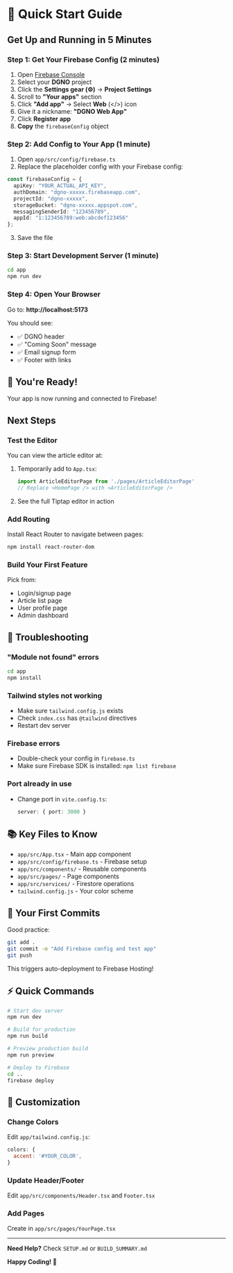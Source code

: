 # 🚀 Quick Start Guide

## Get Up and Running in 5 Minutes

### Step 1: Get Your Firebase Config (2 minutes)

1. Open [Firebase Console](https://console.firebase.google.com/)
2. Select your **DGNO** project
3. Click the **Settings gear (⚙️)** → **Project Settings**
4. Scroll to **"Your apps"** section
5. Click **"Add app"** → Select **Web** (</>) icon
6. Give it a nickname: **"DGNO Web App"**
7. Click **Register app**
8. **Copy** the `firebaseConfig` object

### Step 2: Add Config to Your App (1 minute)

1. Open `app/src/config/firebase.ts`
2. Replace the placeholder config with your Firebase config:

```typescript
const firebaseConfig = {
  apiKey: "YOUR_ACTUAL_API_KEY",
  authDomain: "dgno-xxxxx.firebaseapp.com",
  projectId: "dgno-xxxxx",
  storageBucket: "dgno-xxxxx.appspot.com",
  messagingSenderId: "123456789",
  appId: "1:123456789:web:abcdef123456"
};
```

3. Save the file

### Step 3: Start Development Server (1 minute)

```bash
cd app
npm run dev
```

### Step 4: Open Your Browser

Go to: **http://localhost:5173**

You should see:
- ✅ DGNO header
- ✅ "Coming Soon" message
- ✅ Email signup form
- ✅ Footer with links

## 🎉 You're Ready!

Your app is now running and connected to Firebase!

## Next Steps

### Test the Editor

You can view the article editor at:
1. Temporarily add to `App.tsx`:
   ```typescript
   import ArticleEditorPage from './pages/ArticleEditorPage'
   // Replace <HomePage /> with <ArticleEditorPage />
   ```
2. See the full Tiptap editor in action

### Add Routing

Install React Router to navigate between pages:
```bash
npm install react-router-dom
```

### Build Your First Feature

Pick from:
- Login/signup page
- Article list page  
- User profile page
- Admin dashboard

## 🐛 Troubleshooting

### "Module not found" errors
```bash
cd app
npm install
```

### Tailwind styles not working
- Make sure `tailwind.config.js` exists
- Check `index.css` has `@tailwind` directives
- Restart dev server

### Firebase errors
- Double-check your config in `firebase.ts`
- Make sure Firebase SDK is installed: `npm list firebase`

### Port already in use
- Change port in `vite.config.ts`:
  ```typescript
  server: { port: 3000 }
  ```

## 📚 Key Files to Know

- `app/src/App.tsx` - Main app component
- `app/src/config/firebase.ts` - Firebase setup
- `app/src/components/` - Reusable components
- `app/src/pages/` - Page components
- `app/src/services/` - Firestore operations
- `tailwind.config.js` - Your color scheme

## 🎯 Your First Commits

Good practice:
```bash
git add .
git commit -m "Add Firebase config and test app"
git push
```

This triggers auto-deployment to Firebase Hosting!

## ⚡ Quick Commands

```bash
# Start dev server
npm run dev

# Build for production  
npm run build

# Preview production build
npm run preview

# Deploy to Firebase
cd ..
firebase deploy
```

## 🎨 Customization

### Change Colors
Edit `app/tailwind.config.js`:
```javascript
colors: {
  accent: '#YOUR_COLOR',
}
```

### Update Header/Footer
Edit `app/src/components/Header.tsx` and `Footer.tsx`

### Add Pages
Create in `app/src/pages/YourPage.tsx`

---

**Need Help?** Check `SETUP.md` or `BUILD_SUMMARY.md`

**Happy Coding! 🚀**
